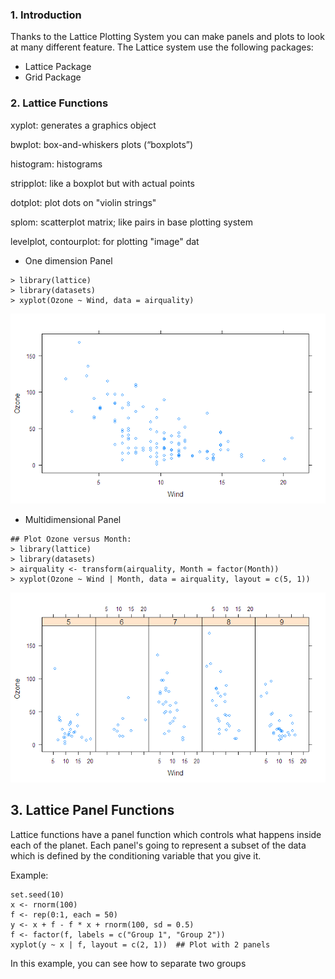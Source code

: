 ### 1. Introduction

Thanks to the Lattice Plotting System you can make panels and plots to look at many different feature. The Lattice system use the following packages:
- Lattice Package
- Grid Package

### 2. Lattice Functions

xyplot: generates a graphics object

bwplot: box-and-whiskers plots (“boxplots”)

histogram: histograms

stripplot: like a boxplot but with actual points

dotplot: plot dots on "violin strings"

splom: scatterplot matrix; like pairs in base plotting system

levelplot, contourplot: for plotting "image" dat

- One dimension Panel
```[R]
> library(lattice)
> library(datasets)
> xyplot(Ozone ~ Wind, data = airquality)
```
![Alt text](https://github.com/MGoodche/datasciencecoursera/blob/master/ExploratoryDataAnalysis/Plots/plot2.png?raw=true)

- Multidimensional Panel

```[R]
## Plot Ozone versus Month:
> library(lattice)
> library(datasets)
> airquality <- transform(airquality, Month = factor(Month))
> xyplot(Ozone ~ Wind | Month, data = airquality, layout = c(5, 1))
```
![Alt text](https://github.com/MGoodche/datasciencecoursera/blob/master/ExploratoryDataAnalysis/Plots/plot1.png?raw=true)

## 3. Lattice Panel Functions

Lattice functions have a panel function which controls what happens inside each of the planet. Each panel's going to represent a subset of the data which is defined by the conditioning variable that you give it.

Example:
```[R]
set.seed(10)
x <- rnorm(100)
f <- rep(0:1, each = 50)
y <- x + f - f * x + rnorm(100, sd = 0.5)
f <- factor(f, labels = c("Group 1", "Group 2"))
xyplot(y ~ x | f, layout = c(2, 1))  ## Plot with 2 panels
```
In this example, you can see how to separate two groups
